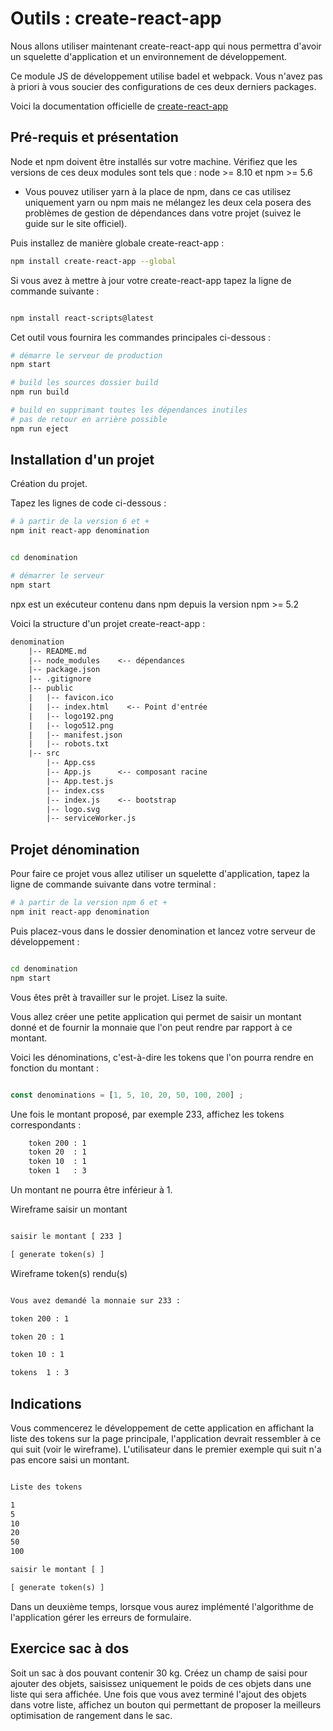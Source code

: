 # Outils : create-react-app

Nous allons utiliser maintenant create-react-app qui nous permettra d'avoir un squelette d'application et un environnement de développement.

Ce module JS de développement utilise badel et webpack. Vous n'avez pas à priori à vous soucier des configurations de ces deux derniers packages.

Voici la documentation officielle de [create-react-app](https://create-react-app.dev/)

## Pré-requis et présentation

Node et npm doivent être installés sur votre machine. Vérifiez que les versions de ces deux modules sont tels que : node >= 8.10 et npm >= 5.6

- Vous pouvez utiliser yarn à la place de npm, dans ce cas utilisez uniquement yarn ou npm mais ne mélangez les deux cela posera des problèmes de gestion de dépendances dans votre projet (suivez le guide sur le site officiel).

Puis installez de manière globale create-react-app :

```bash
npm install create-react-app --global
```

Si vous avez à mettre à jour votre create-react-app tapez la ligne de commande suivante :

```bash

npm install react-scripts@latest

```

Cet outil vous fournira les commandes principales ci-dessous :

```bash
# démarre le serveur de production
npm start

# build les sources dossier build
npm run build

# build en supprimant toutes les dépendances inutiles
# pas de retour en arrière possible
npm run eject

```

## Installation d'un projet

Création du projet.

Tapez les lignes de code ci-dessous :

```bash
# à partir de la version 6 et +
npm init react-app denomination


cd denomination

# démarrer le serveur
npm start

```

npx est un exécuteur contenu dans npm depuis la version npm >= 5.2

Voici la structure d'un projet create-react-app :

```txt
denomination
    |-- README.md
    |-- node_modules    <-- dépendances
    |-- package.json
    |-- .gitignore
    |-- public
    |   |-- favicon.ico
    |   |-- index.html    <-- Point d'entrée
    |   |-- logo192.png
    |   |-- logo512.png
    |   |-- manifest.json
    |   |-- robots.txt
    |-- src
        |-- App.css
        |-- App.js      <-- composant racine
        |-- App.test.js
        |-- index.css
        |-- index.js    <-- bootstrap
        |-- logo.svg
        |-- serviceWorker.js
```

## Projet dénomination

Pour faire ce projet vous allez utiliser un squelette d'application, tapez la ligne de commande suivante dans votre terminal :

```bash
# à partir de la version npm 6 et +
npm init react-app denomination

```

Puis placez-vous dans le dossier denomination et lancez votre serveur de développement :

```bash

cd denomination
npm start

```

Vous êtes prêt à travailler sur le projet. Lisez la suite.

Vous allez créer une petite application qui permet de saisir un montant donné et de fournir la monnaie que l'on peut rendre par rapport à ce montant.

Voici les dénominations, c'est-à-dire les tokens que l'on pourra rendre en fonction du montant :

```js

const denominations = [1, 5, 10, 20, 50, 100, 200] ;

```

Une fois le montant proposé, par exemple 233, affichez les tokens correspondants :

```txt
    token 200 : 1
    token 20  : 1
    token 10  : 1
    token 1   : 3
```

Un montant ne pourra être inférieur à 1.

Wireframe saisir un montant

```txt

saisir le montant [ 233 ]

[ generate token(s) ]

```

Wireframe token(s) rendu(s)

```txt

Vous avez demandé la monnaie sur 233 :

token 200 : 1

token 20 : 1

token 10 : 1

tokens  1 : 3

```

## Indications

Vous commencerez le développement de cette application en affichant la liste des tokens sur la page principale, l'application devrait ressembler à ce qui suit (voir le wireframe). L'utilisateur dans le premier exemple qui suit n'a pas encore saisi un montant.

```txt

Liste des tokens

1
5
10
20
50
100

saisir le montant [ ]

[ generate token(s) ]

```

Dans un deuxième temps, lorsque vous aurez implémenté l'algorithme de l'application gérer les erreurs de formulaire.


## Exercice sac à dos

Soit un sac à dos pouvant contenir 30 kg. Créez un champ de saisi pour ajouter des objets, saisissez uniquement le poids de ces objets dans une liste qui sera affichée. Une fois que vous avez terminé l'ajout des objets dans votre liste, affichez un bouton qui permettant de proposer la meilleurs optimisation de rangement dans le sac.


